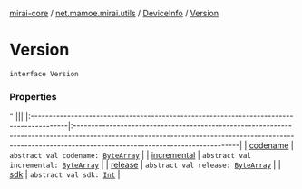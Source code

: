[mirai-core](../../../index.md) / [net.mamoe.mirai.utils](../../index.md) / [DeviceInfo](../index.md) / [Version](./index.md)

# Version

`interface Version`

### Properties

"
                                    |||
                                    |:----------------------------------------------------------------------------------------|:---------------------------------------------------------------------------------------------------------------------------------------------------------------------------------------------------------|
                                    | [codename](codename.md) | `abstract val codename: `[`ByteArray`](https://kotlinlang.org/api/latest/jvm/stdlib/kotlin/-byte-array/index.html) |
| [incremental](incremental.md) | `abstract val incremental: `[`ByteArray`](https://kotlinlang.org/api/latest/jvm/stdlib/kotlin/-byte-array/index.html) |
| [release](release.md) | `abstract val release: `[`ByteArray`](https://kotlinlang.org/api/latest/jvm/stdlib/kotlin/-byte-array/index.html) |
| [sdk](sdk.md) | `abstract val sdk: `[`Int`](https://kotlinlang.org/api/latest/jvm/stdlib/kotlin/-int/index.html) |

